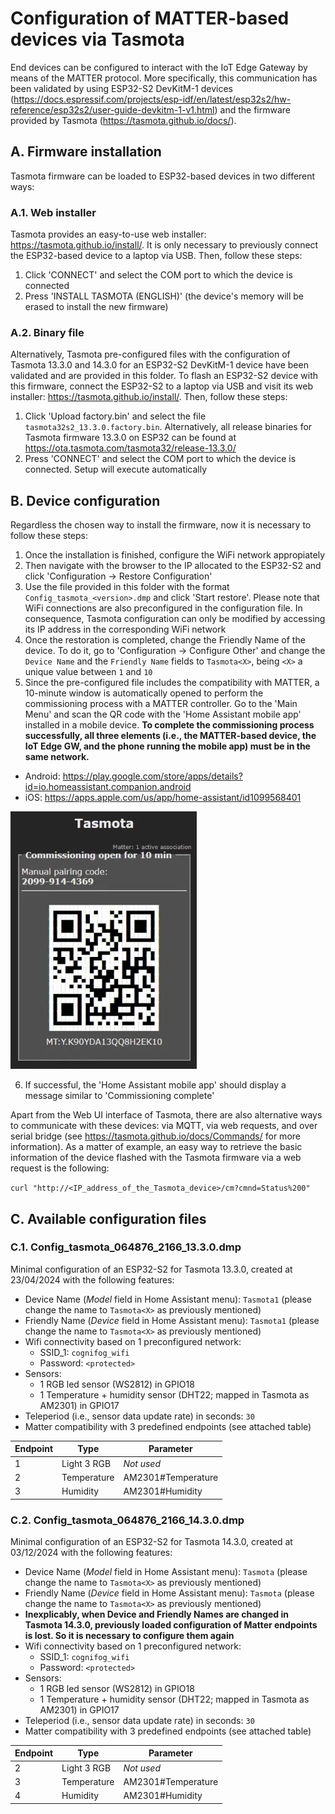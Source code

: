 # Configuration of MATTER-based devices via Tasmota
End devices can be configured to interact with the IoT Edge Gateway by means of the MATTER protocol. More specifically, this communication has been validated by using ESP32-S2 DevKitM-1 devices (https://docs.espressif.com/projects/esp-idf/en/latest/esp32s2/hw-reference/esp32s2/user-guide-devkitm-1-v1.html) and the firmware provided by Tasmota (https://tasmota.github.io/docs/).

## A. Firmware installation
Tasmota firmware can be loaded to ESP32-based devices in two different ways:

### A.1. Web installer
Tasmota provides an easy-to-use web installer: https://tasmota.github.io/install/. It is only necessary to previously connect the ESP32-based device to a laptop via USB. Then, follow these steps:
1. Click 'CONNECT' and select the COM port to which the device is connected
2. Press 'INSTALL TASMOTA (ENGLISH)' (the device's memory will be erased to install the new firmware)

### A.2. Binary file
Alternatively, Tasmota pre-configured files with the configuration of Tasmota 13.3.0 and 14.3.0 for an ESP32-S2 DevKitM-1 device have been validated and are provided in this folder. To flash an ESP32-S2 device with this firmware, connect the ESP32-S2 to a laptop via USB and visit its web installer: https://tasmota.github.io/install/. Then, follow these steps:
1. Click 'Upload factory.bin' and select the file `tasmota32s2_13.3.0.factory.bin`. Alternatively, all release binaries for Tasmota firmware 13.3.0 on ESP32 can be found at https://ota.tasmota.com/tasmota32/release-13.3.0/ 
2. Press 'CONNECT' and select the COM port to which the device is connected. Setup will execute automatically

## B. Device configuration
Regardless the chosen way to install the firmware, now it is necessary to follow these steps:

1. Once the installation is finished, configure the WiFi network appropiately
2. Then navigate with the browser to the IP allocated to the ESP32-S2 and click 'Configuration -> Restore Configuration'
3. Use the file provided in this folder with the format `Config_tasmota_<version>.dmp` and click 'Start restore'. Please note that WiFi connections are also preconfigured in the configuration file. In consequence, Tasmota configuration can only be modified by accessing its IP address in the corresponding WiFi network 
4. Once the restoration is completed, change the Friendly Name of the device. To do it, go to 'Configuration -> Configure Other' and change the `Device Name` and the `Friendly Name` fields to `Tasmota<X>`, being `<X>` a unique value between `1` and `10`
5. Since the pre-configured file includes the compatibility with MATTER, a 10-minute window is automatically opened to perform the commissioning process with a MATTER controller. Go to the 'Main Menu' and scan the QR code with the 'Home Assistant mobile app' installed in a mobile device. **To complete the commissioning process successfully, all three elements (i.e., the MATTER-based device, the IoT Edge GW, and the phone running the mobile app) must be in the same network.**
  - Android: https://play.google.com/store/apps/details?id=io.homeassistant.companion.android
  - iOS: https://apps.apple.com/us/app/home-assistant/id1099568401

![alt text](img/commissioning.png)

6. If successful, the 'Home Assistant mobile app' should display a message similar to 'Commissioning complete'

Apart from the Web UI interface of Tasmota, there are also alternative ways to communicate with these devices: via MQTT, via web requests, and over serial bridge (see https://tasmota.github.io/docs/Commands/ for more information). As a matter of example, an easy way to retrieve the basic information of the device flashed with the Tasmota firmware via a web request is the following:

`curl "http://<IP_address_of_the_Tasmota_device>/cm?cmnd=Status%200"`

## C. Available configuration files
### C.1. Config_tasmota_064876_2166_13.3.0.dmp
Minimal configuration of an ESP32-S2 for Tasmota 13.3.0, created at 23/04/2024 with the following features:
- Device Name (*Model* field in Home Assistant menu): `Tasmota1` (please change the name to `Tasmota<X>` as previously mentioned)
- Friendly Name (*Device* field in Home Assistant menu): `Tasmota1` (please change the name to `Tasmota<X>` as previously mentioned)
- Wifi connectivity based on 1 preconfigured network:
  - SSID_1: `cognifog_wifi`
  - Password: `<protected>`
- Sensors:
  - 1 RGB led sensor (WS2812) in GPIO18
  - 1 Temperature + humidity sensor (DHT22; mapped in Tasmota as AM2301) in GPIO17
- Teleperiod (i.e., sensor data update rate) in seconds: `30`
- Matter compatibility with 3 predefined endpoints (see attached table)  

| Endpoint   | Type            | Parameter            |
|------------|-----------------|----------------------|
|     1      | Light 3 RGB     | *_Not used_*         |
|     2      | Temperature     | AM2301#Temperature   |
|     3      | Humidity        | AM2301#Humidity      |

### C.2. Config_tasmota_064876_2166_14.3.0.dmp
Minimal configuration of an ESP32-S2 for Tasmota 14.3.0, created at 03/12/2024 with the following features:
- Device Name (*Model* field in Home Assistant menu): `Tasmota` (please change the name to `Tasmota<X>` as previously mentioned)
- Friendly Name (*Device* field in Home Assistant menu): `Tasmota` (please change the name to `Tasmota<X>` as previously mentioned)
- **Inexplicably, when Device and Friendly Names are changed in Tasmota 14.3.0, previously loaded configuration of Matter endpoints is lost. So it is necessary to configure them again**
- Wifi connectivity based on 1 preconfigured network:
  - SSID_1: `cognifog_wifi`
  - Password: `<protected>`
- Sensors:
  - 1 RGB led sensor (WS2812) in GPIO18
  - 1 Temperature + humidity sensor (DHT22; mapped in Tasmota as AM2301) in GPIO17
- Teleperiod (i.e., sensor data update rate) in seconds: `30`
- Matter compatibility with 3 predefined endpoints (see attached table)  

| Endpoint   | Type            | Parameter            |
|------------|-----------------|----------------------|
|     2      | Light 3 RGB     | *_Not used_*         |
|     3      | Temperature     | AM2301#Temperature   |
|     4      | Humidity        | AM2301#Humidity      |